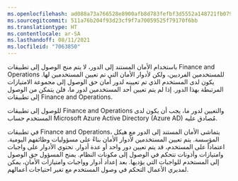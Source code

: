 ```yaml
---
ms.openlocfilehash: ad088a73a766528e8900afb8d783fefbf3d5552a148721fb079653c4df8a8e10
ms.sourcegitcommit: 511a76b204f93d23cf9f7a70059525f79170f6bb
ms.translationtype: HT
ms.contentlocale: ar-SA
ms.lasthandoff: 08/11/2021
ms.locfileid: "7063850"
---
```

باستخدام الأمان المستند إلى الدور، لا يتم منح الوصول إلى تطبيقات Finance and Operations للمستخدمين الفرديين، ولكن لأدوار الأمان التي تم تعيين المستخدمين لها. يكون لدى المستخدم الذي تم تعيينه لدور أمان حق الوصول إلى مجموعة الامتيازات المرتبطة بهذا الدور. إذا لم يتم تعيين أحد المستخدمين لدور ما، فلن يتمكن من الوصول إلى تطبيقات Finance and Operations.

للوصول إلى تطبيقات Finance and Operations والتعيين لدور ما، يجب أن يكون لدى المستخدم حساب Microsoft Azure Active Directory (Azure AD) مُصادق عليه. 

في تطبيقات Finance and Operations، يتماشى الأمان المستند إلى الدور مع هيكل المؤسسة. يتم تعيين المستخدمين لأدوار الأمان بناءً على مسؤوليات وظائفهم اليومية. اعتماداً على المستخدم، قد يتم تعيين دور واحد أو عدة أدوار. تحتوي الأدوار على واجبات وامتيازات وأذونات تتحكم في الوصول إلى مكونات النظام.
يمنح المسؤول حق الوصول إلى المستخدم للواجبات التي يؤديها. بعد إعداد أدوار وواجبات وامتيازات الأمان، يمكن لمديري الأعمال التحكم في وصول المستخدم مع تغير احتياجات أعمالهم.
 